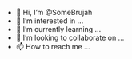 - 👋 Hi, I’m @SomeBrujah
- 👀 I’m interested in ...
- 🌱 I’m currently learning ...
- 💞️ I’m looking to collaborate on ...
- 📫 How to reach me ...

<!---
SomeBrujah/SomeBrujah is a ✨ special ✨ repository because its `README.md` (this file) appears on your GitHub profile.
You can click the Preview link to take a look at your changes.
--->
